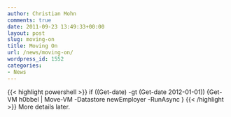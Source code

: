 ```yaml
---
author: Christian Mohn
comments: true
date: 2011-09-23 13:49:33+00:00
layout: post
slug: moving-on
title: Moving On
url: /news/moving-on/
wordpress_id: 1552
categories:
- News
---
```


{{< highlight powershell >}}
if ((Get-date) -gt (Get-date 2012-01-01)) 
    {Get-VM h0bbel | 
      Move-VM -Datastore newEmployer -RunAsync
     }
{{< /highlight >}}
More details later.
